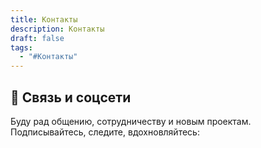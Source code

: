 ```yaml
---
title: Контакты
description: Контакты
draft: false
tags:
  - "#Контакты"
---
```


## 🔗 Связь и соцсети

Буду рад общению, сотрудничеству и новым проектам. Подписывайтесь, следите, вдохновляйтесь: 
